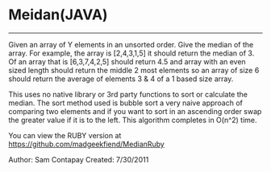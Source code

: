 Meidan(JAVA)
============

---
Given an array of Y elements in an unsorted order. Give the median of the array. For example, the array is [2,4,3,1,5] it 
should return the median of 3. Of an array that is [6,3,7,4,2,5] should return 4.5 and array with an even sized length
should return the middle 2 most elements so an array of size 6 should return the average of elements 3 & 4 of a 1 based
size array.

This uses no native library or 3rd party functions to sort or calculate the median. The sort method used is bubble sort a very
naive approach of comparing two elements and if you want to sort in an ascending order swap the greater value if it is to 
the left. This algorithm completes in O(n^2) time.

You can view the RUBY version at https://github.com/madgeekfiend/MedianRuby

Author: Sam Contapay
Created: 7/30/2011